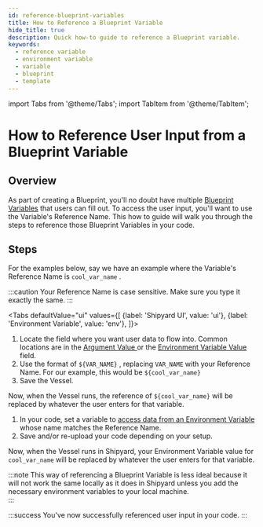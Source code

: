 ```yaml
---
id: reference-blueprint-variables
title: How to Reference a Blueprint Variable
hide_title: true
description: Quick how-to guide to reference a Blueprint variable.
keywords:
  - reference variable
  - environment variable
  - variable
  - blueprint
  - template
---
```


import Tabs from '@theme/Tabs';
import TabItem from '@theme/TabItem';

# How to Reference User Input from a Blueprint Variable

## Overview

As part of creating a Blueprint, you'll no doubt have multiple [Blueprint Variables](../../reference/inputs/blueprint-variables.md) that users can fill out. To access the user input, you'll want to use the Variable's Reference Name. This how to guide will walk you through the steps to reference those Blueprint Variables in your code.



## Steps

For the examples below, say we have an example where the Variable's Reference Name is `cool_var_name` .

:::caution
Your Reference Name is case sensitive. Make sure you type it exactly the same.
:::

<Tabs
defaultValue="ui"
values={[
{label: 'Shipyard UI', value: 'ui'},
{label: 'Environment Variable', value: 'env'},
]}>
<TabItem value="ui">

1. Locate the field where you want user data to flow into. Common locations are in the [Argument Value ](../../reference/code/command.md#arguments)or the [Environment Variable Value](../../reference/requirements/environment-variables.md) field.
2. Use the format of `${VAR_NAME}` , replacing `VAR_NAME` with your Reference Name. For our example, this would be `${cool_var_name}`
3. Save the Vessel.

Now, when the Vessel runs, the reference of `${cool_var_name}` will be replaced by whatever the user enters for that variable.
</TabItem>
<TabItem value='env'>

1. In your code, set a variable to [access data from an Environment Variable](../access-environment-variables.md) whose name matches the Reference Name. 
2. Save and/or re-upload your code depending on your setup.


Now, when the Vessel runs in Shipyard, your Environment Variable value for `cool_var_name` will be replaced by whatever the user enters for that variable.

:::note
This way of referencing a Blueprint Variable is less ideal because it will not work the same locally as it does in Shipyard unless you add the necessary environment variables to your local machine.  
:::
</TabItem>
</Tabs>

:::success
You've now successfully referenced user input in your code.
:::
